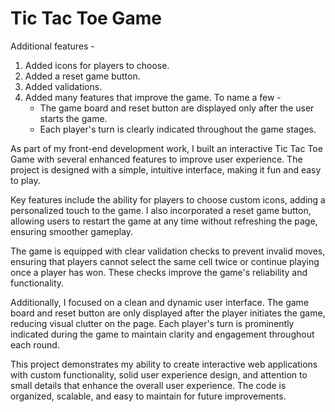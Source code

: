 # Tic Tac Toe Game
Additional features -

1. Added icons for players to choose.
2. Added a reset game button.
3. Added validations.
4. Added many features that improve the game. To name a few -
   - The game board and reset button are displayed only after the user starts the game.
   - Each player's turn is clearly indicated throughout the game stages.

As part of my front-end development work, I built an interactive Tic Tac Toe Game with several enhanced features to improve user experience. The project is designed with a simple, intuitive interface, making it fun and easy to play.

Key features include the ability for players to choose custom icons, adding a personalized touch to the game. I also incorporated a reset game button, allowing users to restart the game at any time without refreshing the page, ensuring smoother gameplay.

The game is equipped with clear validation checks to prevent invalid moves, ensuring that players cannot select the same cell twice or continue playing once a player has won. These checks improve the game's reliability and functionality.

Additionally, I focused on a clean and dynamic user interface. The game board and reset button are only displayed after the player initiates the game, reducing visual clutter on the page. Each player's turn is prominently indicated during the game to maintain clarity and engagement throughout each round.

This project demonstrates my ability to create interactive web applications with custom functionality, solid user experience design, and attention to small details that enhance the overall user experience. The code is organized, scalable, and easy to maintain for future improvements.
